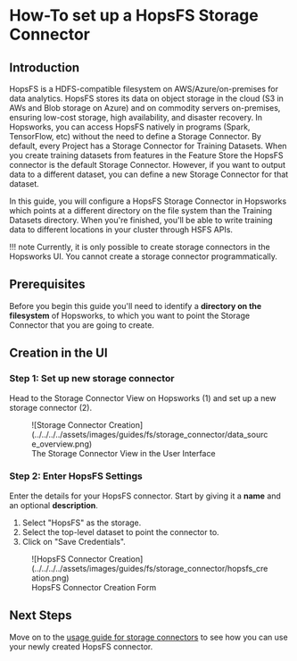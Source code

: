 # How-To set up a HopsFS Storage Connector

## Introduction

HopsFS is a HDFS-compatible filesystem on AWS/Azure/on-premises for data analytics. HopsFS stores its data on object storage in the cloud (S3 in AWs and Blob storage on Azure) and on commodity servers on-premises, ensuring low-cost storage, high availability, and disaster recovery. In Hopsworks, you can access HopsFS natively in programs (Spark, TensorFlow, etc) without the need to define a Storage Connector. By default, every Project has a Storage Connector for Training Datasets. When you create training datasets from features in the Feature Store the HopsFS connector is the default Storage Connector. However, if you want to output data to a different dataset, you can define a new Storage Connector for that dataset.

In this guide, you will configure a HopsFS Storage Connector in Hopsworks which points at a different directory on the file system than the Training Datasets directory.
When you're finished, you'll be able to write training data to different locations in your cluster through HSFS APIs.

!!! note
    Currently, it is only possible to create storage connectors in the Hopsworks UI. You cannot create a storage connector programmatically.

## Prerequisites

Before you begin this guide you'll need to identify a **directory on the filesystem** of Hopsworks, to which you want to point the Storage Connector that you are going to create.

## Creation in the UI
### Step 1: Set up new storage connector

Head to the Storage Connector View on Hopsworks (1) and set up a new storage connector (2).

<figure markdown>
  ![Storage Connector Creation](../../../../assets/images/guides/fs/storage_connector/data_source_overview.png)
  <figcaption>The Storage Connector View in the User Interface</figcaption>
</figure>

### Step 2: Enter HopsFS Settings

Enter the details for your HopsFS connector. Start by giving it a **name** and an optional **description**.

1. Select "HopsFS" as the storage.
2. Select the top-level dataset to point the connector to.
3. Click on "Save Credentials". 

<figure markdown>
  ![HopsFS Connector Creation](../../../../assets/images/guides/fs/storage_connector/hopsfs_creation.png)
  <figcaption>HopsFS Connector Creation Form</figcaption>
</figure>

## Next Steps

Move on to the [usage guide for storage connectors](../usage.md) to see how you can use your newly created HopsFS connector.